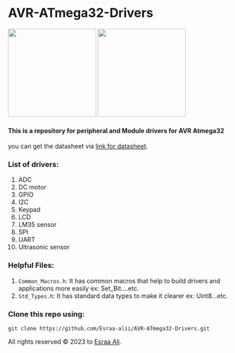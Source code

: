 # AVR-ATmega32-Drivers
<div >
<img src="https://cdn1-shop.mikroe.com/img/product/atmega32/atmega32-thickbox_default-12x.jpg" width="200px" height="200px">
<img src="https://www.robomart.com/image/catalog/RM0076/01.png" width="200px" height="200px">
</div>

#### This is a repository for peripheral and Module drivers for AVR Atmega32 
you can get the datasheet via [link for datasheet](https://pdf1.alldatasheet.com/datasheet-pdf/view/77378/ATMEL/ATMEGA32.html).

### List of drivers:
  1. ADC
  2. DC motor
  3. GPIO
  4. I2C
  5. Keypad
  6. LCD
  7. LM35 sensor
  8. SPI
  9. UART
  10. Ultrasonic sensor

### Helpful Files:
  1. `Common_Macros.h`: It has common macros that help to build drivers and applications more easily ex: Set_Bit....etc.
  2. `Std_Types.h`: It has standard data types to make it clearer ex: Uint8...etc.

### Clone this repo using:
```
git clone https://github.com/Esraa-alii/AVR-ATmega32-Drivers.git
```
All rights reserved © 2023 to [Esraa Ali](https://github.com/Esraa-alii).
